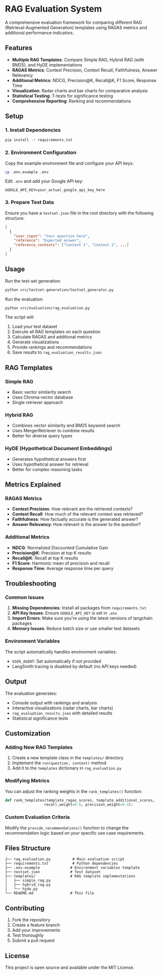 # RAG Evaluation System

A comprehensive evaluation framework for comparing different RAG (Retrieval-Augmented Generation) templates using RAGAS metrics and additional performance indicators.

## Features

- **Multiple RAG Templates**: Compare Simple RAG, Hybrid RAG (with BM25), and HyDE implementations
- **RAGAS Metrics**: Context Precision, Context Recall, Faithfulness, Answer Relevancy
- **Additional Metrics**: NDCG, Precision@K, Recall@K, F1 Score, Response Time
- **Visualization**: Radar charts and bar charts for comparative analysis
- **Statistical Testing**: T-tests for significance testing
- **Comprehensive Reporting**: Ranking and recommendations

## Setup

### 1. Install Dependencies

```bash
pip install -r requirements.txt
```

### 2. Environment Configuration

Copy the example environment file and configure your API keys:

```bash
cp .env.example .env
```

Edit `.env` and add your Google API key:

```
GOOGLE_API_KEY=your_actual_google_api_key_here
```

### 3. Prepare Test Data

Ensure you have a `testset.json` file in the root directory with the following structure:

```json
[
  {
    "user_input": "Your question here",
    "reference": "Expected answer",
    "reference_contexts": ["Context 1", "Context 2", ...]
  }
]
```

## Usage
Run the test-set generation:

```bash
python src/testset-generation/testset_generator.py
```

Run the evaluation:

```bash
python src/evaluation/rag_evaluation.py
```

The script will:
1. Load your test dataset
2. Execute all RAG templates on each question
3. Calculate RAGAS and additional metrics
4. Generate visualizations
5. Provide rankings and recommendations
6. Save results to `rag_evaluation_results.json`

## RAG Templates

### Simple RAG
- Basic vector similarity search
- Uses Chroma vector database
- Single retriever approach

### Hybrid RAG
- Combines vector similarity and BM25 keyword search
- Uses MergerRetriever to combine results
- Better for diverse query types

### HyDE (Hypothetical Document Embeddings)
- Generates hypothetical answers first
- Uses hypothetical answer for retrieval
- Better for complex reasoning tasks

## Metrics Explained

### RAGAS Metrics
- **Context Precision**: How relevant are the retrieved contexts?
- **Context Recall**: How much of the relevant context was retrieved?
- **Faithfulness**: How factually accurate is the generated answer?
- **Answer Relevancy**: How relevant is the answer to the question?

### Additional Metrics
- **NDCG**: Normalized Discounted Cumulative Gain
- **Precision@K**: Precision at top K results
- **Recall@K**: Recall at top K results
- **F1 Score**: Harmonic mean of precision and recall
- **Response Time**: Average response time per query

## Troubleshooting

### Common Issues

1. **Missing Dependencies**: Install all packages from `requirements.txt`
2. **API Key Issues**: Ensure `GOOGLE_API_KEY` is set in `.env`
3. **Import Errors**: Make sure you're using the latest versions of langchain packages
4. **Memory Issues**: Reduce batch size or use smaller test datasets

### Environment Variables

The script automatically handles environment variables:
- `USER_AGENT`: Set automatically if not provided
- LangSmith tracing is disabled by default (no API keys needed)

## Output

The evaluation generates:
- Console output with rankings and analysis
- Interactive visualizations (radar charts, bar charts)
- `rag_evaluation_results.json` with detailed results
- Statistical significance tests

## Customization

### Adding New RAG Templates

1. Create a new template class in the `templates/` directory
2. Implement the `run(question, context)` method
3. Add it to the `templates` dictionary in `rag_evaluation.py`

### Modifying Metrics

You can adjust the ranking weights in the `rank_templates()` function:

```python
def rank_templates(template_ragas_scores, template_additional_scores, 
                  recall_weight=0.6, precision_weight=0.4):
```

### Custom Evaluation Criteria

Modify the `provide_recommendations()` function to change the recommendation logic based on your specific use case requirements.

## Files Structure

```
├── rag_evaluation.py          # Main evaluation script
├── requirements.txt           # Python dependencies
├── .env.example              # Environment variables template
├── testset.json              # Test dataset
├── templates/                # RAG template implementations
│   ├── simple_rag.py
│   ├── hybrid_rag.py
│   └── hyde.py
└── README.md                 # This file
```

## Contributing

1. Fork the repository
2. Create a feature branch
3. Add your improvements
4. Test thoroughly
5. Submit a pull request

## License

This project is open source and available under the MIT License.
